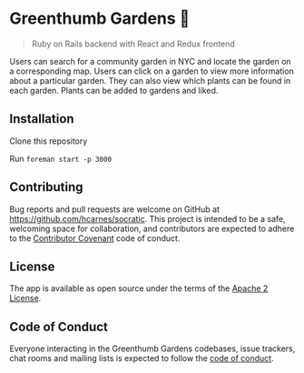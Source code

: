 # Greenthumb Gardens 🌱

>Ruby on Rails backend with React and Redux frontend

Users can search for a community garden in NYC and locate the garden on a corresponding map. Users can click on a garden to view more information about a particular garden. They can also view which plants can be found in each garden. Plants can be added to gardens and liked.

## Installation
Clone this repository

Run `foreman start -p 3000`

## Contributing

Bug reports and pull requests are welcome on GitHub at https://github.com/hcarnes/socratic. This project is intended to be a safe, welcoming space for collaboration, and contributors are expected to adhere to the [Contributor Covenant](http://contributor-covenant.org) code of conduct.

## License

The app is available as open source under the terms of the [Apache 2 License](https://opensource.org/licenses/Apache-2.0).

## Code of Conduct

Everyone interacting in the Greenthumb Gardens codebases, issue trackers, chat rooms and mailing lists is expected to follow the [code of conduct](https://github.com/[USERNAME]/greenthumb/blob/master/CODE_OF_CONDUCT.md).

